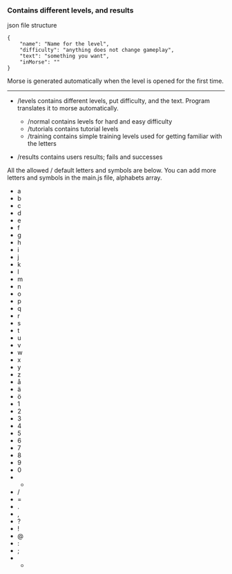 ### Contains different levels, and results

json file structure


```
{
    "name": "Name for the level",
    "difficulty": "anything does not change gameplay",
    "text": "something you want",
    "inMorse": ""
}
```

Morse is generated automatically when the level is opened for the first time.

---

* /levels contains different levels, put difficulty, and the text. Program translates it to morse automatically.
    - /normal contains levels for hard and easy difficulty
    - /tutorials contains tutorial levels
    - /training contains simple training levels used for getting familiar with the letters

* /results contains users results; fails and successes

All the allowed / default letters and symbols are below. You can add more letters and symbols in the main.js file, alphabets array.

 *  a
 *  b
 *  c
 *  d
 *  e
 *  f
 *  g
 *  h
 *  i
 *  j
 *  k
 *  l
 *  m
 *  n
 *  o
 *  p
 *  q
 *  r
 *  s
 *  t
 *  u
 *  v
 *  w
 *  x
 *  y
 *  z
 *  å
 *  ä
 *  ö
 *  1
 *  2
 *  3
 *  4
 *  5
 *  6
 *  7
 *  8
 *  9
 *  0
 *  +
 *  /
 *  =
 *  .
 *  ,
 *  ?
 *  !
 *  @
 *  :
 *  ;
 *  -